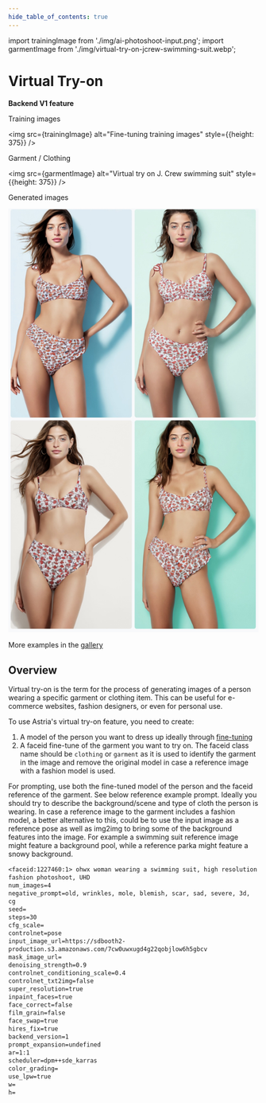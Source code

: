```yaml
---
hide_table_of_contents: true
---
```

import trainingImage from './img/ai-photoshoot-input.png';
import garmentImage from './img/virtual-try-on-jcrew-swimming-suit.webp';

# Virtual Try-on
**Backend V1 feature**

<div style={{ display: "grid", 'grid-template-columns': '1fr 1fr', gap: '1.5rem' }}>

<div>

<figcaption>Training images</figcaption>

<img src={trainingImage} alt="Fine-tuning training images" style={{height: 375}} />

<figcaption>Garment / Clothing</figcaption>

<img src={garmentImage} alt="Virtual try on J. Crew swimming suit" style={{height: 375}} />
</div>

<div>
<figcaption>Generated images</figcaption>

![Person + Garment](./img/virtual-try-on-swimming-suit-generated.jpg)
</div>
</div>

More examples in the [gallery](https://www.astria.ai/gallery?text=faceid%3A1227460)

## Overview

Virtual try-on is the term for the process of generating images of a person wearing a specific garment or clothing item. This can be useful for e-commerce websites, fashion designers, or even for personal use.

To use Astria's virtual try-on feature, you need to create:
1) A model of the person you want to dress up ideally through [fine-tuning](/docs/use-cases/0-ai-photoshoot)
2) A faceid fine-tune of the garment you want to try on. The faceid class name should be `clothing` or `garment` as it is used to identify the garment in the image and remove the original model in case a reference image with a fashion model is used.

For prompting, use both the fine-tuned model of the person and the faceid reference of the garment. See below reference example prompt. Ideally you should try to describe the background/scene and type of cloth the person is wearing. In case a reference image to the garment includes a fashion model, a better alternative to this, could be to use the input image as a reference pose as well as img2img to bring some of the background features into the image. For example a swimming suit reference image might feature a background pool, while a reference parka might feature a snowy background.


````text
<faceid:1227460:1> ohwx woman wearing a swimming suit, high resolution fashion photoshoot, UHD
num_images=4
negative_prompt=old, wrinkles, mole, blemish, scar, sad, severe, 3d, cg
seed=
steps=30
cfg_scale=
controlnet=pose
input_image_url=https://sdbooth2-production.s3.amazonaws.com/7cw0uwxugd4g22qobjlow6h5gbcv
mask_image_url=
denoising_strength=0.9
controlnet_conditioning_scale=0.4
controlnet_txt2img=false
super_resolution=true
inpaint_faces=true
face_correct=false
film_grain=false
face_swap=true
hires_fix=true
backend_version=1
prompt_expansion=undefined
ar=1:1
scheduler=dpm++sde_karras
color_grading=
use_lpw=true
w=
h=
````
